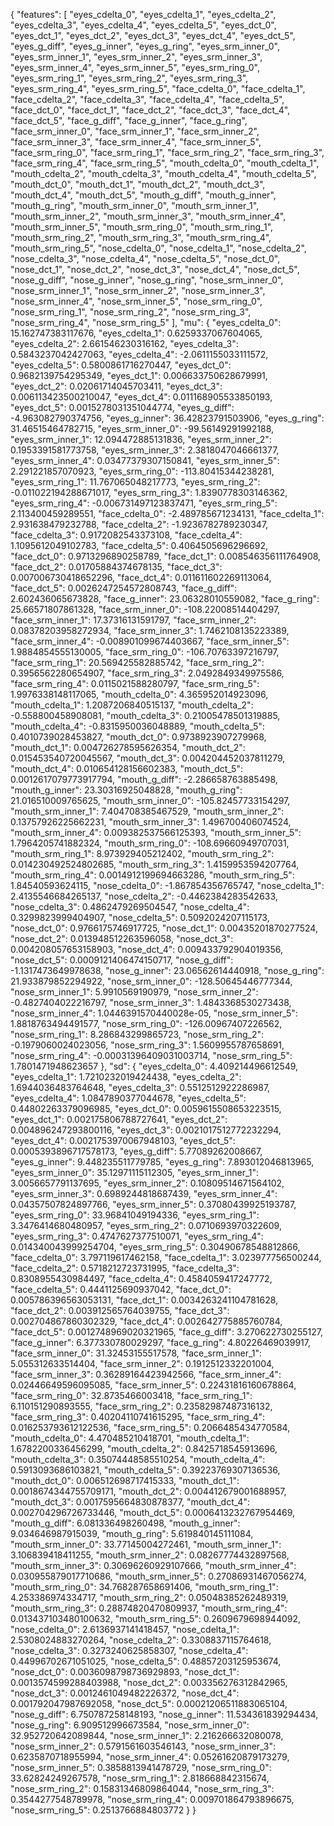 {
  "features": [
    "eyes_cdelta_0",
    "eyes_cdelta_1",
    "eyes_cdelta_2",
    "eyes_cdelta_3",
    "eyes_cdelta_4",
    "eyes_cdelta_5",
    "eyes_dct_0",
    "eyes_dct_1",
    "eyes_dct_2",
    "eyes_dct_3",
    "eyes_dct_4",
    "eyes_dct_5",
    "eyes_g_diff",
    "eyes_g_inner",
    "eyes_g_ring",
    "eyes_srm_inner_0",
    "eyes_srm_inner_1",
    "eyes_srm_inner_2",
    "eyes_srm_inner_3",
    "eyes_srm_inner_4",
    "eyes_srm_inner_5",
    "eyes_srm_ring_0",
    "eyes_srm_ring_1",
    "eyes_srm_ring_2",
    "eyes_srm_ring_3",
    "eyes_srm_ring_4",
    "eyes_srm_ring_5",
    "face_cdelta_0",
    "face_cdelta_1",
    "face_cdelta_2",
    "face_cdelta_3",
    "face_cdelta_4",
    "face_cdelta_5",
    "face_dct_0",
    "face_dct_1",
    "face_dct_2",
    "face_dct_3",
    "face_dct_4",
    "face_dct_5",
    "face_g_diff",
    "face_g_inner",
    "face_g_ring",
    "face_srm_inner_0",
    "face_srm_inner_1",
    "face_srm_inner_2",
    "face_srm_inner_3",
    "face_srm_inner_4",
    "face_srm_inner_5",
    "face_srm_ring_0",
    "face_srm_ring_1",
    "face_srm_ring_2",
    "face_srm_ring_3",
    "face_srm_ring_4",
    "face_srm_ring_5",
    "mouth_cdelta_0",
    "mouth_cdelta_1",
    "mouth_cdelta_2",
    "mouth_cdelta_3",
    "mouth_cdelta_4",
    "mouth_cdelta_5",
    "mouth_dct_0",
    "mouth_dct_1",
    "mouth_dct_2",
    "mouth_dct_3",
    "mouth_dct_4",
    "mouth_dct_5",
    "mouth_g_diff",
    "mouth_g_inner",
    "mouth_g_ring",
    "mouth_srm_inner_0",
    "mouth_srm_inner_1",
    "mouth_srm_inner_2",
    "mouth_srm_inner_3",
    "mouth_srm_inner_4",
    "mouth_srm_inner_5",
    "mouth_srm_ring_0",
    "mouth_srm_ring_1",
    "mouth_srm_ring_2",
    "mouth_srm_ring_3",
    "mouth_srm_ring_4",
    "mouth_srm_ring_5",
    "nose_cdelta_0",
    "nose_cdelta_1",
    "nose_cdelta_2",
    "nose_cdelta_3",
    "nose_cdelta_4",
    "nose_cdelta_5",
    "nose_dct_0",
    "nose_dct_1",
    "nose_dct_2",
    "nose_dct_3",
    "nose_dct_4",
    "nose_dct_5",
    "nose_g_diff",
    "nose_g_inner",
    "nose_g_ring",
    "nose_srm_inner_0",
    "nose_srm_inner_1",
    "nose_srm_inner_2",
    "nose_srm_inner_3",
    "nose_srm_inner_4",
    "nose_srm_inner_5",
    "nose_srm_ring_0",
    "nose_srm_ring_1",
    "nose_srm_ring_2",
    "nose_srm_ring_3",
    "nose_srm_ring_4",
    "nose_srm_ring_5"
  ],
  "mu": {
    "eyes_cdelta_0": 15.162747383117676,
    "eyes_cdelta_1": 0.6259337067604065,
    "eyes_cdelta_2": 2.661546230316162,
    "eyes_cdelta_3": 0.5843237042427063,
    "eyes_cdelta_4": -2.0611155033111572,
    "eyes_cdelta_5": 0.5800861716270447,
    "eyes_dct_0": 0.9682139754295349,
    "eyes_dct_1": 0.006633750628679991,
    "eyes_dct_2": 0.02061714045703411,
    "eyes_dct_3": 0.006113423500210047,
    "eyes_dct_4": 0.011168905533850193,
    "eyes_dct_5": 0.0015278031351044774,
    "eyes_g_diff": -4.963082790374756,
    "eyes_g_inner": 36.42823791503906,
    "eyes_g_ring": 31.46515464782715,
    "eyes_srm_inner_0": -99.56149291992188,
    "eyes_srm_inner_1": 12.094472885131836,
    "eyes_srm_inner_2": 0.1953391581773758,
    "eyes_srm_inner_3": 2.3818047046661377,
    "eyes_srm_inner_4": 0.03477379307150841,
    "eyes_srm_inner_5": 2.291221857070923,
    "eyes_srm_ring_0": -113.80415344238281,
    "eyes_srm_ring_1": 11.767065048217773,
    "eyes_srm_ring_2": -0.011022194288671017,
    "eyes_srm_ring_3": 1.8390778303146362,
    "eyes_srm_ring_4": -0.006731497123837471,
    "eyes_srm_ring_5": 2.113400459289551,
    "face_cdelta_0": -2.489785671234131,
    "face_cdelta_1": 2.931638479232788,
    "face_cdelta_2": -1.9236782789230347,
    "face_cdelta_3": 0.9172082543373108,
    "face_cdelta_4": 1.1095612049102783,
    "face_cdelta_5": 0.4064505696296692,
    "face_dct_0": 0.9713296890258789,
    "face_dct_1": 0.008546356111764908,
    "face_dct_2": 0.01705884374678135,
    "face_dct_3": 0.007006730418652296,
    "face_dct_4": 0.011611602269113064,
    "face_dct_5": 0.0026247254572808743,
    "face_g_diff": 2.602436065673828,
    "face_g_inner": 23.06328010559082,
    "face_g_ring": 25.66571807861328,
    "face_srm_inner_0": -108.22008514404297,
    "face_srm_inner_1": 17.37316131591797,
    "face_srm_inner_2": 0.08378203958272934,
    "face_srm_inner_3": 1.7462108135223389,
    "face_srm_inner_4": -0.008901099674403667,
    "face_srm_inner_5": 1.9884854555130005,
    "face_srm_ring_0": -106.70763397216797,
    "face_srm_ring_1": 20.569425582885742,
    "face_srm_ring_2": 0.3956562280654907,
    "face_srm_ring_3": 2.0492849349975586,
    "face_srm_ring_4": 0.0115021588280797,
    "face_srm_ring_5": 1.9976338148117065,
    "mouth_cdelta_0": 4.365952014923096,
    "mouth_cdelta_1": 1.2087206840515137,
    "mouth_cdelta_2": -0.558800458908081,
    "mouth_cdelta_3": 0.21005478501319885,
    "mouth_cdelta_4": -0.8315950036048889,
    "mouth_cdelta_5": 0.4010739028453827,
    "mouth_dct_0": 0.9738923907279968,
    "mouth_dct_1": 0.004726278595626354,
    "mouth_dct_2": 0.015453540720045567,
    "mouth_dct_3": 0.004204452037811279,
    "mouth_dct_4": 0.010654128156602383,
    "mouth_dct_5": 0.0012617079773917794,
    "mouth_g_diff": -2.286658763885498,
    "mouth_g_inner": 23.30316925048828,
    "mouth_g_ring": 21.016510009765625,
    "mouth_srm_inner_0": -105.82457733154297,
    "mouth_srm_inner_1": 7.404708385467529,
    "mouth_srm_inner_2": 0.13757926225662231,
    "mouth_srm_inner_3": 1.496700406074524,
    "mouth_srm_inner_4": 0.009382537566125393,
    "mouth_srm_inner_5": 1.7964205741882324,
    "mouth_srm_ring_0": -108.69660949707031,
    "mouth_srm_ring_1": 8.973929405212402,
    "mouth_srm_ring_2": 0.014230492524802685,
    "mouth_srm_ring_3": 1.4159953594207764,
    "mouth_srm_ring_4": 0.0014912199694663286,
    "mouth_srm_ring_5": 1.84540593624115,
    "nose_cdelta_0": -1.867854356765747,
    "nose_cdelta_1": 2.4135546684265137,
    "nose_cdelta_2": -0.4462384283542633,
    "nose_cdelta_3": 0.4862479269504547,
    "nose_cdelta_4": 0.3299823999404907,
    "nose_cdelta_5": 0.5092024207115173,
    "nose_dct_0": 0.9766175746917725,
    "nose_dct_1": 0.00435201870277524,
    "nose_dct_2": 0.013948512263596058,
    "nose_dct_3": 0.004208057653158903,
    "nose_dct_4": 0.009433792904019356,
    "nose_dct_5": 0.0009121406474150717,
    "nose_g_diff": -1.1317473649978638,
    "nose_g_inner": 23.06562614440918,
    "nose_g_ring": 21.933879852294922,
    "nose_srm_inner_0": -128.50645446777344,
    "nose_srm_inner_1": 5.9910569190979,
    "nose_srm_inner_2": -0.4827404022216797,
    "nose_srm_inner_3": 1.4843368530273438,
    "nose_srm_inner_4": 1.0446391570440028e-05,
    "nose_srm_inner_5": 1.8818763494491577,
    "nose_srm_ring_0": -126.00967407226562,
    "nose_srm_ring_1": 8.286843299865723,
    "nose_srm_ring_2": -0.1979060024023056,
    "nose_srm_ring_3": 1.5609955787658691,
    "nose_srm_ring_4": -0.00031396409031003714,
    "nose_srm_ring_5": 1.7801471948623657
  },
  "sd": {
    "eyes_cdelta_0": 4.409214496612549,
    "eyes_cdelta_1": 1.7210232019424438,
    "eyes_cdelta_2": 1.6944036483764648,
    "eyes_cdelta_3": 0.5512512922286987,
    "eyes_cdelta_4": 1.0847890377044678,
    "eyes_cdelta_5": 0.44802263379096985,
    "eyes_dct_0": 0.0059615508653223515,
    "eyes_dct_1": 0.002175806788727641,
    "eyes_dct_2": 0.004896247293800116,
    "eyes_dct_3": 0.0021017512772232294,
    "eyes_dct_4": 0.0021753970067948103,
    "eyes_dct_5": 0.0005393896717578173,
    "eyes_g_diff": 5.77089262008667,
    "eyes_g_inner": 9.448235511779785,
    "eyes_g_ring": 7.893012046813965,
    "eyes_srm_inner_0": 35.12971115112305,
    "eyes_srm_inner_1": 3.0056657791137695,
    "eyes_srm_inner_2": 0.10809514671564102,
    "eyes_srm_inner_3": 0.6989244818687439,
    "eyes_srm_inner_4": 0.04357507824897766,
    "eyes_srm_inner_5": 0.37080439925193787,
    "eyes_srm_ring_0": 33.96841049194336,
    "eyes_srm_ring_1": 3.3476414680480957,
    "eyes_srm_ring_2": 0.0710693970322609,
    "eyes_srm_ring_3": 0.4747627377510071,
    "eyes_srm_ring_4": 0.014340043999254704,
    "eyes_srm_ring_5": 0.30490678548812866,
    "face_cdelta_0": 3.797119617462158,
    "face_cdelta_1": 3.023977756500244,
    "face_cdelta_2": 0.5718212723731995,
    "face_cdelta_3": 0.8308955430984497,
    "face_cdelta_4": 0.4584059417247772,
    "face_cdelta_5": 0.4441125690937042,
    "face_dct_0": 0.005786396563053131,
    "face_dct_1": 0.0034263241104781628,
    "face_dct_2": 0.003912565764039755,
    "face_dct_3": 0.002704867860302329,
    "face_dct_4": 0.002642775885760784,
    "face_dct_5": 0.0012748969020321965,
    "face_g_diff": 3.270622730255127,
    "face_g_inner": 6.377330780029297,
    "face_g_ring": 4.80226469039917,
    "face_srm_inner_0": 31.32453155517578,
    "face_srm_inner_1": 5.055312633514404,
    "face_srm_inner_2": 0.1912512332201004,
    "face_srm_inner_3": 0.36289164423942566,
    "face_srm_inner_4": 0.02446649596095085,
    "face_srm_inner_5": 0.22431816160678864,
    "face_srm_ring_0": 32.8735466003418,
    "face_srm_ring_1": 6.110151290893555,
    "face_srm_ring_2": 0.23582987487316132,
    "face_srm_ring_3": 0.40204110741615295,
    "face_srm_ring_4": 0.016253793612122536,
    "face_srm_ring_5": 0.2066485434770584,
    "mouth_cdelta_0": 4.470485210418701,
    "mouth_cdelta_1": 1.6782200336456299,
    "mouth_cdelta_2": 0.8425718545913696,
    "mouth_cdelta_3": 0.35074448585510254,
    "mouth_cdelta_4": 0.5913093686103821,
    "mouth_cdelta_5": 0.39223769307136536,
    "mouth_dct_0": 0.006512698717415333,
    "mouth_dct_1": 0.0018674344755709171,
    "mouth_dct_2": 0.004412679001688957,
    "mouth_dct_3": 0.0017595664830878377,
    "mouth_dct_4": 0.002704296726733446,
    "mouth_dct_5": 0.0006413232767954469,
    "mouth_g_diff": 6.081336498260498,
    "mouth_g_inner": 9.034646987915039,
    "mouth_g_ring": 5.619840145111084,
    "mouth_srm_inner_0": 33.77145004272461,
    "mouth_srm_inner_1": 3.106839418411255,
    "mouth_srm_inner_2": 0.08267774432897568,
    "mouth_srm_inner_3": 0.30696260929107666,
    "mouth_srm_inner_4": 0.030955879017710686,
    "mouth_srm_inner_5": 0.27086931467056274,
    "mouth_srm_ring_0": 34.768287658691406,
    "mouth_srm_ring_1": 4.253386974334717,
    "mouth_srm_ring_2": 0.05048385262489319,
    "mouth_srm_ring_3": 0.28874820470809937,
    "mouth_srm_ring_4": 0.013437103480100632,
    "mouth_srm_ring_5": 0.2609679698944092,
    "nose_cdelta_0": 2.6136937141418457,
    "nose_cdelta_1": 2.5308024883270264,
    "nose_cdelta_2": 0.3308837115764618,
    "nose_cdelta_3": 0.3273240625858307,
    "nose_cdelta_4": 0.44996702671051025,
    "nose_cdelta_5": 0.48857203125953674,
    "nose_dct_0": 0.0036098798736929893,
    "nose_dct_1": 0.0013574599288403988,
    "nose_dct_2": 0.003356276312842965,
    "nose_dct_3": 0.0012461049482226372,
    "nose_dct_4": 0.001792047987692058,
    "nose_dct_5": 0.00021206511883065104,
    "nose_g_diff": 6.750787258148193,
    "nose_g_inner": 11.534361839294434,
    "nose_g_ring": 6.909512996673584,
    "nose_srm_inner_0": 32.952720642089844,
    "nose_srm_inner_1": 2.216266632080078,
    "nose_srm_inner_2": 0.5791561603546143,
    "nose_srm_inner_3": 0.6235870718955994,
    "nose_srm_inner_4": 0.05261620879173279,
    "nose_srm_inner_5": 0.3858813941478729,
    "nose_srm_ring_0": 33.62824249267578,
    "nose_srm_ring_1": 2.818668842315674,
    "nose_srm_ring_2": 0.15831346809864044,
    "nose_srm_ring_3": 0.3544277548789978,
    "nose_srm_ring_4": 0.009701864793896675,
    "nose_srm_ring_5": 0.2513766884803772
  }
}
